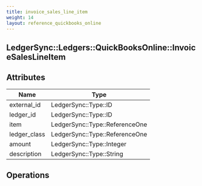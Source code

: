 ```yaml
---
title: invoice_sales_line_item
weight: 14
layout: reference_quickbooks_online
---
```


## LedgerSync::Ledgers::QuickBooksOnline::InvoiceSalesLineItem

## Attributes

| Name | Type |
| ---- | ---- |
| external_id | LedgerSync::Type::ID |
| ledger_id | LedgerSync::Type::ID |
| item | LedgerSync::Type::ReferenceOne |
| ledger_class | LedgerSync::Type::ReferenceOne |
| amount | LedgerSync::Type::Integer |
| description | LedgerSync::Type::String |


## Operations

